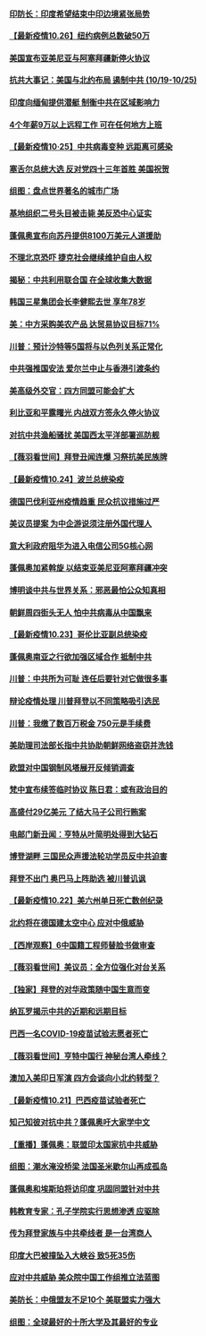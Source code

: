 #### [印防长：印度希望结束中印边境紧张局势](../pages/nsc418/n12502271.md) 
#### [【最新疫情10.26】纽约病例总数破50万](../pages/nsc418/n12498257.md) 
#### [美国宣布亚美尼亚与阿塞拜疆新停火协议](../pages/nsc418/n12502344.md) 
#### [抗共大事记：美国与北约布局 遏制中共 (10/19-10/25)](../pages/nsc418/n12501435.md) 
#### [印度向缅甸提供潜艇 制衡中共在区域影响力](../pages/nsc418/n12501896.md) 
#### [4个年薪9万以上远程工作 可在任何地方上班](../pages/nsc418/n12471686.md) 
#### [【最新疫情10·25】中共病毒变种 远距离可感染](../pages/nsc418/n12485079.md) 
#### [塞舌尔总统大选 反对党四十三年首胜 美国祝贺](../pages/nsc418/n12501018.md) 
#### [组图：盘点世界著名的城市广场](../pages/nsc418/n12500607.md) 
#### [基地组织二号头目被击毙 美反恐中心证实](../pages/nsc418/n12500768.md) 
#### [蓬佩奥宣布向苏丹提供8100万美元人道援助](../pages/nsc418/n12500646.md) 
#### [不理北京恐吓 捷克社会继续维护自由人权](../pages/nsc418/n12500500.md) 
#### [揭秘：中共利用联合国 在全球收集大数据](../pages/nsc418/n12483390.md) 
#### [韩国三星集团会长李健熙去世 享年78岁](../pages/nsc418/n12500335.md) 
#### [美：中方采购美农产品 达贸易协议目标71%](../pages/nsc418/n12499495.md) 
#### [川普：预计沙特等5国将与以色列关系正常化](../pages/nsc418/n12499499.md) 
#### [中共强推国安法 爱尔兰中止与香港引渡条约](../pages/nsc418/n12499029.md) 
#### [美高级外交官：四方同盟可能会扩大](../pages/nsc418/n12498992.md) 
#### [利比亚和平露曙光 内战双方签永久停火协议](../pages/nsc418/n12498944.md) 
#### [对抗中共渔船骚扰 美国西太平洋部署巡防舰](../pages/nsc418/n12498705.md) 
#### [【薇羽看世间】拜登丑闻连爆 习祭抗美民族牌](../pages/nsc418/n12499775.md) 
#### [【最新疫情10.24】波兰总统染疫](../pages/nsc418/n12498329.md) 
#### [德国巴伐利亚州疫情趋重 民众抗议措施过严](../pages/nsc418/n12498247.md) 
#### [美议员提案 为中企游说须注册外国代理人](../pages/nsc418/n12498034.md) 
#### [意大利政府阻华为进入电信公司5G核心网](../pages/nsc418/n12497758.md) 
#### [蓬佩奥加紧斡旋 以结束亚美尼亚阿塞拜疆冲突](../pages/nsc418/n12497590.md) 
#### [博明谈中共与世界关系：邪恶最怕公众知真相](../pages/nsc418/n12497540.md) 
#### [朝鲜周四街头无人 怕中共病毒从中国飘来](../pages/nsc418/n12497568.md) 
#### [【最新疫情10.23】哥伦比亚副总统染疫](../pages/nsc418/n12495030.md) 
#### [蓬佩奥南亚之行欲加强区域合作 抵制中共](../pages/nsc418/n12496846.md) 
#### [川普：中共所为可耻 连任后要针对它做很多事](../pages/nsc418/n12497060.md) 
#### [辩论疫情处理 川普拜登以不同策略吸引选民](../pages/nsc418/n12495854.md) 
#### [川普：我缴了数百万税金 750元是手续费](../pages/nsc418/n12495735.md) 
#### [美助理司法部长指中共协助朝鲜网络盗窃并洗钱](../pages/nsc418/n12495170.md) 
#### [欧盟对中国钢制风塔展开反倾销调查](../pages/nsc418/n12495140.md) 
#### [梵中宣布续签临时协议 陈日君：或有政治目的](../pages/nsc418/n12494839.md) 
#### [高盛付29亿美元 了结大马子公司行贿案](../pages/nsc418/n12494810.md) 
#### [电邮门新丑闻：亨特从叶简明处得到大钻石](../pages/nsc418/n12494300.md) 
#### [博登湖畔 三国民众声援法轮功学员反中共迫害](../pages/nsc418/n12493825.md) 
#### [拜登不出门 奥巴马上阵助选 被川普讥讽](../pages/nsc418/n12493823.md) 
#### [【最新疫情10.22】美六州单日死亡数创纪录](../pages/nsc418/n12492788.md) 
#### [北约将在德国建太空中心 应对中俄威胁](../pages/nsc418/n12493247.md) 
#### [【西岸观察】6中国籍工程师替脸书做审查](../pages/nsc418/n12492909.md) 
#### [【薇羽看世间】美议员：全方位强化对台关系](../pages/nsc418/n12494697.md) 
#### [【独家】拜登的对华政策随中国生意而变](../pages/nsc418/n12492345.md) 
#### [纳瓦罗揭示中共的近期和远期目标](../pages/nsc418/n12491926.md) 
#### [巴西一名COVID-19疫苗试验志愿者死亡](../pages/nsc418/n12492376.md) 
#### [【薇羽看世间】亨特中国行 神秘台湾人牵线？](../pages/nsc418/n12491917.md) 
#### [澳加入美印日军演 四方会谈向小北约转型？](../pages/nsc418/n12491838.md) 
#### [【最新疫情10.21】巴西疫苗试验者死亡](../pages/nsc418/n12489936.md) 
#### [知己知彼对抗中共？蓬佩奥吁大家学中文](../pages/nsc418/n12491901.md) 
#### [【重播】蓬佩奥：联盟印太国家抗中共威胁](../pages/nsc418/n12491664.md) 
#### [组图：潮水淹没桥梁 法国圣米歇尔山再成孤岛](../pages/nsc418/n12491331.md) 
#### [蓬佩奥和埃斯珀将访印度 巩固同盟针对中共](../pages/nsc418/n12491696.md) 
#### [韩教育专家：孔子学院实行思想渗透 应驱除](../pages/nsc418/n12491110.md) 
#### [传为拜登家族与中共牵线者 是一台湾商人](../pages/nsc418/n12491078.md) 
#### [印度大巴被撞坠入大峡谷 致5死35伤](../pages/nsc418/n12490989.md) 
#### [应对中共威胁 美众院中国工作组推立法蓝图](../pages/nsc418/n12490849.md) 
#### [美防长：中俄盟友不足10个 美联盟实力强大](../pages/nsc418/n12490701.md) 
#### [组图：全球最好的十所大学及其最好的专业](../pages/nsc418/n12490249.md) 
